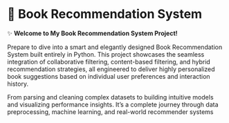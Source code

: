 # 📖 Book Recommendation System

✨ **Welcome to My Book Recommendation System Project!**

Prepare to dive into a smart and elegantly designed Book Recommendation System built entirely in Python. This project showcases the seamless integration of collaborative filtering, content-based filtering, and hybrid recommendation strategies, all engineered to deliver highly personalized book suggestions based on individual user preferences and interaction history.

From parsing and cleaning complex datasets to building intuitive models and visualizing performance insights. It’s a complete journey through data preprocessing, machine learning, and real-world recommender systems
